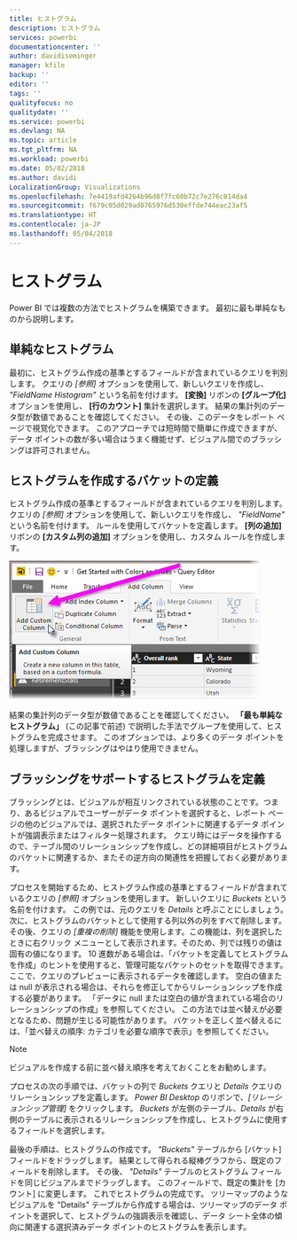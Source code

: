 ```yaml
---
title: ヒストグラム
description: ヒストグラム
services: powerbi
documentationcenter: ''
author: davidiseminger
manager: kfile
backup: ''
editor: ''
tags: ''
qualityfocus: no
qualitydate: ''
ms.service: powerbi
ms.devlang: NA
ms.topic: article
ms.tgt_pltfrm: NA
ms.workload: powerbi
ms.date: 05/02/2018
ms.author: davidi
LocalizationGroup: Visualizations
ms.openlocfilehash: 7e4419afd4264b96d8f7fc60b72c7e276c014da4
ms.sourcegitcommit: f679c05d029ad0765976d530effde744eac23af5
ms.translationtype: HT
ms.contentlocale: ja-JP
ms.lasthandoff: 05/04/2018
---
```

# <a name="histograms"></a>ヒストグラム
Power BI では複数の方法でヒストグラムを構築できます。 最初に最も単純なものから説明します。

## <a name="simple-histograms"></a>単純なヒストグラム
最初に、ヒストグラム作成の基準とするフィールドが含まれているクエリを判別します。  クエリの *[参照]* オプションを使用して、新しいクエリを作成し、 *"FieldName Histogram"* という名前を付けます。 **[変換]** リボンの **[グループ化]** オプションを使用し、 **[行のカウント]** 集計を選択します。 結果の集計列のデータ型が数値であることを確認してください。 その後、このデータをレポート ページで視覚化できます。 このアプローチでは短時間で簡単に作成できますが、データ ポイントの数が多い場合はうまく機能せず、ビジュアル間でのブラッシングは許可されません。

## <a name="defining-buckets-to-build-a-histogram"></a>ヒストグラムを作成するバケットの定義
ヒストグラム作成の基準とするフィールドが含まれているクエリを判別します。 クエリの *[参照]* オプションを使用して、新しいクエリを作成し、 *"FieldName"* という名前を付けます。  ルールを使用してバケットを定義します。 **[列の追加]** リボンの **[カスタム列の追加]** オプションを使用し、カスタム ルールを作成します。

![](media/service-histograms/powerbi-service-histograms_1.png)

結果の集計列のデータ型が数値であることを確認してください。 **「最も単純なヒストグラム」** (この記事で前述) で説明した手法でグループを使用して、ヒストグラムを完成させます。 このオプションでは、より多くのデータ ポイントを処理しますが、ブラッシングはやはり使用できません。

## <a name="defining-a-histogram-that-supports-brushing"></a>ブラッシングをサポートするヒストグラムを定義
ブラッシングとは、ビジュアルが相互リンクされている状態のことです。つまり、あるビジュアルでユーザーがデータ ポイントを選択すると、レポート ページの他のビジュアルでは、選択されたデータ ポイントに関連するデータ ポイントが強調表示またはフィルター処理されます。  クエリ時にはデータを操作するので、テーブル間のリレーションシップを作成し、どの詳細項目がヒストグラムのバケットに関連するか、またその逆方向の関連性を把握しておく必要があります。

プロセスを開始するため、ヒストグラム作成の基準とするフィールドが含まれているクエリの *[参照]* オプションを使用します。  新しいクエリに *Buckets* という名前を付けます。  この例では、元のクエリを *Details* と呼ぶことにしましょう。  次に、ヒストグラムのバケットとして使用する列以外の列をすべて削除します。  その後、クエリの *[重複の削除]* 機能を使用します。この機能は、列を選択したときに右クリック メニューとして表示されます。そのため、列では残りの値は固有の値になります。 10 進数がある場合は、「バケットを定義してヒストグラムを作成」のヒントを使用すると、管理可能なバケットのセットを取得できます。  ここで、クエリのプレビューに表示されるデータを確認します。 空白の値または null が表示される場合は、それらを修正してからリレーションシップを作成する必要があります。 「データに null または空白の値が含まれている場合のリレーションシップの作成」を参照してください。 この方法では並べ替えが必要となるため、問題が生じる可能性があります。 バケットを正しく並べ替えるには、「並べ替えの順序: カテゴリを必要な順序で表示」を参照してください。 

> [!NOTE]
> ビジュアルを作成する前に並べ替え順序を考えておくことをお勧めします。   
> 
> 

プロセスの次の手順では、バケットの列で *Buckets* クエリと *Details* クエリのリレーションシップを定義します。  *Power BI Desktop* のリボンで、*[リレーションシップ管理]* をクリックします。  *Buckets* が左側のテーブル、*Details* が右側のテーブルに表示されるリレーションシップを作成し、ヒストグラムに使用するフィールドを選択します。 

最後の手順は、ヒストグラムの作成です。 *"Buckets"* テーブルから [バケット] フィールドをドラッグします。 結果として得られる縦棒グラフから、既定のフィールドを削除します。  その後、 *"Details"* テーブルのヒストグラム フィールドを同じビジュアルまでドラッグします。 このフィールドで、既定の集計を [カウント] に変更します。 これでヒストグラムの完成です。 ツリーマップのようなビジュアルを "Details" テーブルから作成する場合は、ツリーマップのデータ ポイントを選択して、ヒストグラムの強調表示を確認し、データ シート全体の傾向に関連する選択済みデータ ポイントのヒストグラムを表示します。

